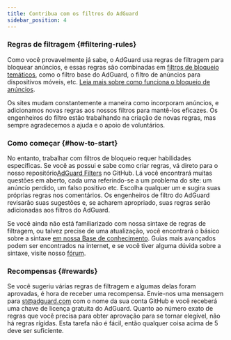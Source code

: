 ```yaml
---
title: Contribua com os filtros do AdGuard
sidebar_position: 4
---
```


### Regras de filtragem {#filtering-rules}

Como você provavelmente já sabe, o AdGuard usa regras de filtragem para bloquear anúncios, e essas regras são combinadas em [filtros de bloqueio temáticos](/general/ad-filtering/adguard-filters), como o filtro base do AdGuard, o filtro de anúncios para dispositivos móveis, etc. [Leia mais sobre como funciona o bloqueio de anúncios](/general/ad-filtering/how-ad-blocking-works).

Os sites mudam constantemente a maneira como incorporam anúncios, e adicionamos novas regras aos nossos filtros para mantê-los eficazes. Os engenheiros do filtro estão trabalhando na criação de novas regras, mas sempre agradecemos a ajuda e o apoio de voluntários.

### Como começar {#how-to-start}

No entanto, trabalhar com filtros de bloqueio requer habilidades específicas. Se você as possui e sabe como criar regras, vá direto para o nosso repositório[AdGuard Filters](https://github.com/AdguardTeam/AdguardFilters) no GitHub. Lá você encontrará muitas questões em aberto, cada uma referindo-se a um problema do site: um anúncio perdido, um falso positivo etc. Escolha qualquer um e sugira suas próprias regras nos comentários. Os engenheiros de filtro do AdGuard revisarão suas sugestões e, se acharem apropriado, suas regras serão adicionadas aos filtros do AdGuard.

Se você ainda não está familiarizado com nossa sintaxe de regras de filtragem, ou talvez precise de uma atualização, você encontrará o básico sobre a sintaxe [em nossa Base de conhecimento](/general/ad-filtering/create-own-filters). Guias mais avançados podem ser encontrados na internet, e se você tiver alguma dúvida sobre a sintaxe, visite nosso [fórum](https://forum.adguard.com/).

### Recompensas {#rewards}

Se você sugeriu várias regras de filtragem e algumas delas foram aprovadas, é hora de receber uma recompensa. Envie-nos uma mensagem para [st@adguard.com](mailto:st@adguard.com) com o nome da sua conta GitHub e você receberá uma chave de licença gratuita do AdGuard. Quanto ao número exato de regras que você precisa para obter aprovação para se tornar elegível, não há regras rígidas. Esta tarefa não é fácil, então qualquer coisa acima de 5 deve ser suficiente.
